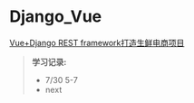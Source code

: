 # Django_Vue
[Vue+Django REST framework打造生鲜电商项目](https://coding.imooc.com/class/131.html)

>  **学习记录:**
>  
> - 7/30    5-7
> - next
